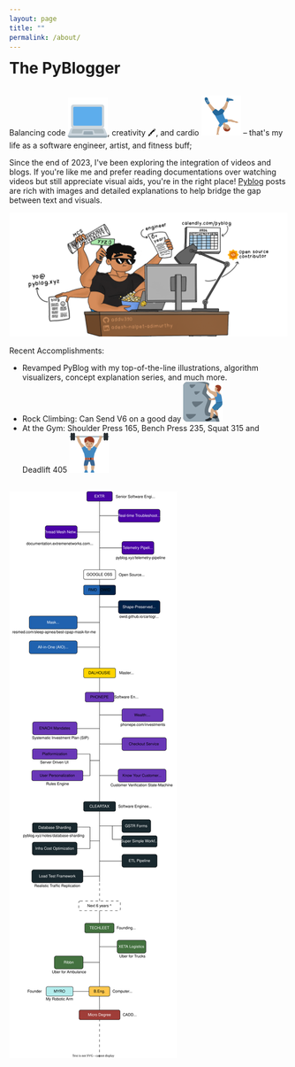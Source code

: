 ```yaml
---
layout: page
title: ""
permalink: /about/
---
```


<div class="all-posts">
<div class="center-align">
    <h1 style="display: inline-block; margin-top: 0px;">The PyBlogger</h1>
    <p>Balancing code <img class="twemoji" style="vertical-align: sub;" src="../assets/img/emoji/laptop.svg" />, creativity 🖍️, and cardio <img class="twemoji" src="../assets/img/emoji/cart-wheel.svg" /> – that's my life as a software engineer, artist, and fitness buff; </p>
</div>
<p>Since the end of 2023, I've been exploring the integration of videos and blogs. If you're like me and prefer reading documentations over watching videos but still appreciate visual aids, you're in the right place! <a class="underline" href="/">Pyblog</a> posts are rich with images and detailed explanations to help bridge the gap between text and visuals.</p>

<div class="center-align">
    <img class="center-image" src="../assets/featured/for-hire.png" /> 
</div>

<p>Recent Accomplishments:</p>
<ul>
    <li>Revamped PyBlog with my top-of-the-line illustrations, algorithm visualizers, concept explanation series, and much more.</li>
    <li>Rock Climbing: Can Send V6 on a good day <img class="twemoji" src="../assets/img/emoji/rock-climb.svg" /> </li>
    <li>At the Gym: Shoulder Press 165, Bench Press 235, Squat 315 and Deadlift 405 <img class="twemoji" src="../assets/img/emoji/lift.svg" /></li>
</ul>

<p></p>

<br/>

<div>
    <img class="center-image-0 center-image-60 dark-invert" src="../assets/img/profile/things-i-have-done.svg" /> 
</div>
</div>
